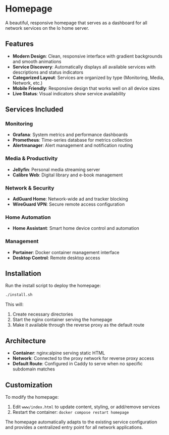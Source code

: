 # Homepage

A beautiful, responsive homepage that serves as a dashboard for all network services on the Io home server.

## Features

- **Modern Design**: Clean, responsive interface with gradient backgrounds and smooth animations
- **Service Discovery**: Automatically displays all available services with descriptions and status indicators
- **Categorized Layout**: Services are organized by type (Monitoring, Media, Network, etc.)
- **Mobile Friendly**: Responsive design that works well on all device sizes
- **Live Status**: Visual indicators show service availability

## Services Included

### Monitoring
- **Grafana**: System metrics and performance dashboards
- **Prometheus**: Time-series database for metrics collection
- **Alertmanager**: Alert management and notification routing

### Media & Productivity
- **Jellyfin**: Personal media streaming server
- **Calibre Web**: Digital library and e-book management

### Network & Security
- **AdGuard Home**: Network-wide ad and tracker blocking
- **WireGuard VPN**: Secure remote access configuration

### Home Automation
- **Home Assistant**: Smart home device control and automation

### Management
- **Portainer**: Docker container management interface
- **Desktop Control**: Remote desktop access

## Installation

Run the install script to deploy the homepage:

```bash
./install.sh
```

This will:
1. Create necessary directories
2. Start the nginx container serving the homepage
3. Make it available through the reverse proxy as the default route

## Architecture

- **Container**: nginx:alpine serving static HTML
- **Network**: Connected to the proxy network for reverse proxy access
- **Default Route**: Configured in Caddy to serve when no specific subdomain matches

## Customization

To modify the homepage:
1. Edit `www/index.html` to update content, styling, or add/remove services
2. Restart the container: `docker compose restart homepage`

The homepage automatically adapts to the existing service configuration and provides a centralized entry point for all network applications.